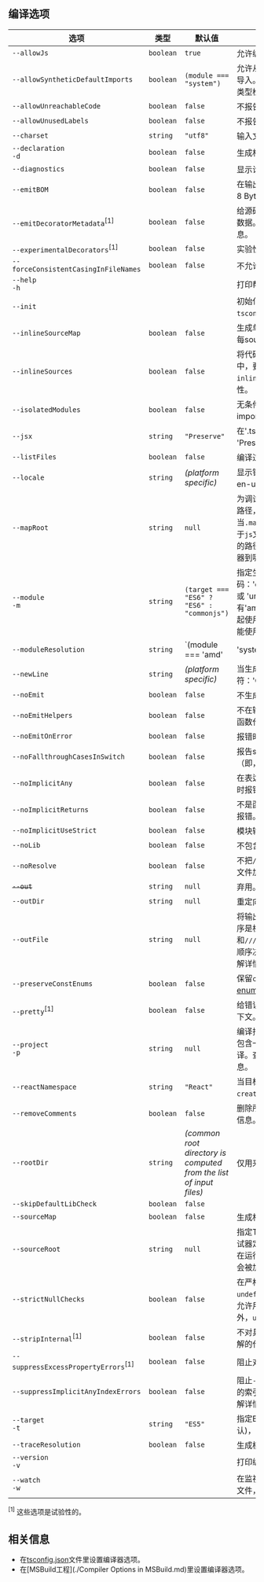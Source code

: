 ## 编译选项

选项                                     | 类型      | 默认值                    | 描述
----------------------------------------|-----------|--------------------------|----------------------------------------------------------------------
`--allowJs`                             | `boolean` |  `true`                  | 允许编译javascript文件。
`--allowSyntheticDefaultImports`        | `boolean` | `(module === "system")`  | 允许从没有设置默认导出的模块中默认导入。这并不影响代码的显示，仅为了类型检查。
`--allowUnreachableCode`                | `boolean` | `false`                  | 不报告执行不到的代码错误。
`--allowUnusedLabels`                   | `boolean` | `false`                  | 不报告未使用的标签错误。
`--charset`                             | `string`  | `"utf8"`                 | 输入文件的字符集。
`--declaration`<br/>`-d`                | `boolean` | `false`                  | 生成相应的'.d.ts'文件。
`--diagnostics`                         | `boolean` | `false`                  | 显示诊断信息。
`--emitBOM`                             | `boolean` | `false`                  | 在输出文件的开头加入BOM头（UTF-8 Byte Order Mark）。
`--emitDecoratorMetadata`<sup>[1]</sup> | `boolean` | `false`                  | 给源码里的装饰器声明加上设计类型元数据。查看[issue #2577](https://github.com/Microsoft/TypeScript/issues/2577)了解更多信息。
`--experimentalDecorators`<sup>[1]</sup>| `boolean` | `false`                  | 实验性启用ES7装饰器支持。
`--forceConsistentCasingInFileNames`    | `boolean` | `false`                  | 不允许不一致包装引用相同的文件。
`--help`<br/>`-h`                       |           |                          | 打印帮助信息。
`--init`                                |           |                          | 初始化TypeScript项目并创建一个`tsconfig.json`文件。
`--inlineSourceMap`                     | `boolean` | `false`                  | 生成单个sourcemaps文件，而不是将每sourcemaps生成不同的文件。
`--inlineSources`                       | `boolean` | `false`                  | 将代码与sourcemaps生成到一个文件中，要求同时设置了`--inlineSourceMap`或`--sourceMap`属性。
`--isolatedModules`                     | `boolean` | `false`                  | 无条件地给没有解析的文件生成imports。
`--jsx`                                 | `string`  | `"Preserve"`             | 在'.tsx'文件里支持JSX：'React' 或 'Preserve'。查看[JSX](./JSX.md)。
`--listFiles`                           | `boolean` | `false`                  | 编译过程中打印文件名。
`--locale`                              | `string`  | *(platform specific)*    | 显示错误信息时使用的语言，比如：en-us。
`--mapRoot`                             | `string`  | `null`                   | 为调试器指定指定sourcemap文件的路径，而不是使用生成时的路径。当`.map`文件是在运行时指定的，并不同于`js`文件的地址时使用这个标记。指定的路径会嵌入到`sourceMap`里告诉调试器到哪里去找它们。
`--module`<br/>`-m`                     | `string`  | `(target === "ES6" ? "ES6" : "commonjs")`                                 | 指定生成哪个模块系统代码：'commonjs'，'amd'，'system'，或 'umd'或'es2015'。只有'amd'和'system'能和`--outFile`一起使用。当目标是ES5或以下的时候不能使用'es2015'。
`--moduleResolution`                    | `string`  | `(module === 'amd' | 'system' | 'ES6' ? 'classic' : 'node')`              | 决定如何处理模块。或者是'node'对于Node.js/io.js，或者是'classic'（默认）。查看[模块解析](./Module Resolution.md)了解详情。
`--newLine`                             | `string`  | *(platform specific)*    | 当生成文件时指定行结束符：'CRLF'（dos）或 'LF' （unix）。
`--noEmit`                              | `boolean` | `false`                  | 不生成输出文件。
`--noEmitHelpers`                       | `boolean` | `false`                  | 不在输出文件中生成用户自定义的帮助函数代码，如`__extends`。
`--noEmitOnError`                       | `boolean` | `false`                  | 报错时不生成输出文件。
`--noFallthroughCasesInSwitch`          | `boolean` | `false`                  | 报告switch语句的fallthrough错误。（即，不允许switch的case语句贯穿）
`--noImplicitAny`                       | `boolean` | `false`                  | 在表达式和声明上有隐含的'any'类型时报错。
`--noImplicitReturns`                   | `boolean` | `false`                  | 不是函数的所有返回路径都有返回值时报错。
`--noImplicitUseStrict`                 | `boolean` | `false`                  | 模块输出中不包含'use strict'指令。
`--noLib`                               | `boolean` | `false`                  | 不包含默认的库文件（lib.d.ts）。
`--noResolve`                           | `boolean` | `false`                  | 不把`/// <reference``>`或模块导入的文件加到编译文件列表。
~~`--out`~~                             | `string`  | `null`                   | 弃用。使用 `--outFile` 代替。
`--outDir`                              | `string`  | `null`                   | 重定向输出目录。
`--outFile`                             | `string`  | `null`                   | 将输出文件合并为一个文件。合并的顺序是根据传入编译器的文件顺序和`///<reference``>`和`import`的文件顺序决定的。查看输出文件顺序文件了解详情。
`--preserveConstEnums`                  | `boolean` | `false`                  | 保留`const`和`enum`声明。查看[const enums documentation](https://github.com/Microsoft/TypeScript/blob/master/doc/spec.md#94-constant-enum-declarations)了解详情。
`--pretty`<sup>[1]</sup>                | `boolean` | `false`                  | 给错误和消息设置样式，使用颜色和上下文。
`--project`<br/>`-p`                    | `string`  | `null`                   | 编译指定目录下的项目。这个目录应该包含一个`tsconfig.json`文件来管理编译。查看[tsconfig.json](./tsconfig.json.md)文档了解更多信息。
`--reactNamespace`                      | `string`  | `"React"`                | 当目标为生成'react' JSX时，指定`createElement`和`__spread`的调用对象
`--removeComments`                      | `boolean` | `false`                  | 删除所有注释，除了以`/!*`开头的版权信息。
`--rootDir`                             | `string`  | *(common root directory is computed from the list of input files)*   | 仅用来控制输出的目录结构`--outDir`。
`--skipDefaultLibCheck`                 | `boolean` | `false`                  |
`--sourceMap`                           | `boolean` | `false`                  | 生成相应的'.map'文件。
`--sourceRoot`                          | `string`  | `null`                   | 指定TypeScript源文件的路径，以便调试器定位。当TypeScript文件的位置是在运行时指定时使用此标记。路径信息会被加到`sourceMap`里。
`--strictNullChecks`                    | `boolean` | `false`                  | 在严格的`null`检查模式下，`null`和`undefined`值不包含在任何类型里，只允许用它们自己和`any`来赋值（有个例外，`undefined`可以赋值到`void`）。
`--stripInternal`<sup>[1]</sup>         | `boolean` | `false`                  | 不对具有`/** @internal */` JSDoc注解的代码生成代码。
`--suppressExcessPropertyErrors`<sup>[1]</sup> | `boolean` | `false`           | 阻止对对象字面量的额外属性检查。
`--suppressImplicitAnyIndexErrors`      | `boolean` | `false`                  | 阻止`--noImplicitAny`对缺少索引签名的索引对象报错。查看[issue #1232](https://github.com/Microsoft/TypeScript/issues/1232#issuecomment-64510362)了解详情。
`--target`<br/>`-t`                     | `string`  | `"ES5"`                  | 指定ECMAScript目标版本'ES3' (默认)，'ES5'，或'ES6'<sup>[1]</sup>
`--traceResolution`                     | `boolean` | `false`                  | 生成模块解析日志信息
`--version`<br/>`-v`                    |           |                          | 打印编译器版本号。
`--watch`<br/>`-w`                      |           |                          | 在监视模式下运行编译器。会监视输出文件，在它们改变时重新编译。

<sup>[1]</sup> 这些选项是试验性的。

## 相关信息

* 在[tsconfig.json](./tsconfig.json.md)文件里设置编译器选项。
* 在[MSBuild工程](./Compiler Options in MSBuild.md)里设置编译器选项。
